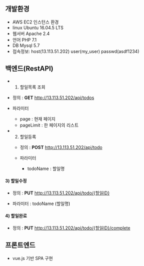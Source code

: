 
## 개발환경
 
- AWS EC2 인스턴스 환경
- linux Ubuntu 16.04.5 LTS
- 웹서버 Apache 2.4
- 언어 PHP 7.1
- DB Mysql 5.7
 - 접속정보: host(13.113.51.202) user(my_user) passwd(asdf1234)






## 백엔드(RestAPI)

- 1) 할일목록 조회
 - 정의 : **GET** http://13.113.51.202/api/todos
 - 파라미터 
   - page : 현재 페이지
   - pageLimit : 한 페이지의 리스트

- 2) 할일등록

  - 정의 : **POST** http://13.113.51.202/api/todo

  - 파라미터 
    - todoName : 할일명
      
#### 3) 할일수정

- 정의 : **PUT** http://13.113.51.202/api/todo/{할일ID}

- 파라미터 : todoName (할일명)

#### 4) 할일완료

- 정의 : **PUT** http://13.113.51.202/api/todo/{할일ID}/complete


  
  
    
      
        
   
   
   
## 프론트엔드
  - vue.js 기반 SPA 구현